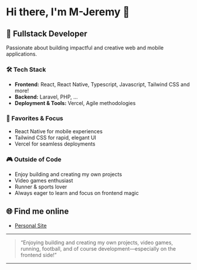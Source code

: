 # Hi there, I'm M-Jeremy 👋

## 🚀 Fullstack Developer  
Passionate about building impactful and creative web and mobile applications.

### 🛠️ Tech Stack
- **Frontend:** React, React Native, Typescript, Javascript, Tailwind CSS and more!
- **Backend:** Laravel, PHP, ...
- **Deployment & Tools:** Vercel, Agile methodologies

### 🌟 Favorites & Focus
- React Native for mobile experiences  
- Tailwind CSS for rapid, elegant UI  
- Vercel for seamless deployments

### 🎮 Outside of Code
- Enjoy building and creating my own projects  
- Video games enthusiast  
- Runner & sports lover  
- Always eager to learn and focus on frontend magic

## 🌐 Find me online
- [Personal Site](https://m-jeremy.vercel.app)

---
> “Enjoying building and creating my own projects, video games, running, football, and of course development—especially on the frontend side!”
---

<!--
**M-Jeremy/M-Jeremy** is a ✨ _special_ ✨ repository because its `README.md` (this file) appears on your GitHub profile.

Here are some ideas to get you started:

- 🔭 I’m currently working on ...
- 🌱 I’m currently learning ...
- 👯 I’m looking to collaborate on ...
- 🤔 I’m looking for help with ...
- 💬 Ask me about ...
- 📫 How to reach me: ...
- 😄 Pronouns: ...
- ⚡ Fun fact: ...
-->
